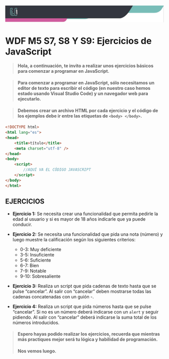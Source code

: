![Banner](imagenes/banner.png)

# WDF M5 S7, S8 Y S9: Ejercicios de JavaScript

>#### Hola, a continuación, te invito a realizar unos ejercicios básicos para comenzar a programar en JavaScript.

>#### Para comenzar a programar en JavaScript, sólo necesitamos un editor de texto para escribir el código (en nuestro caso hemos estado usando Visual Studio Code) y un navegador web para ejecutarlo. 

>#### Debemos crear un archivo HTML por cada ejercicio y el código de los ejemplos debe ir entre las etiquetas de `<body> </body>`.


``````html
<!DOCTYPE html>
<html lang="es">
<head>
	<title>título</title>
	<meta charset="utf-8" />
</head>
<body>
	<script>
		//AQUÍ VA EL CÓDIGO JAVASCRIPT
	</script>
</body>
</html>

``````

## EJERCICIOS

- **Ejercicio 1:** Se necesita crear una funcionalidad que permita pedirle la edad al usuario y si es mayor de 18 años indicarle que ya puede conducir.

- **Ejercicio 2:** Se necesita una funcionalidad que pida una nota (número) y luego muestre la calificación según los siguientes criterios:
  -   0-3: Muy deficiente
  -   3-5: Insuficiente
  -   5-6: Suficiente
  -   6-7: Bien
  -   7-9: Notable
  -   9-10: Sobresaliente

- **Ejercicio 3:** Realiza un script que pida cadenas de texto hasta que se pulse “cancelar”. Al salir con “cancelar” deben mostrarse todas las cadenas concatenadas con un guión -.

- **Ejercicio 4:** Realiza un script que pida números hasta que se pulse “cancelar”. Si no es un número deberá indicarse con un `alert` y seguir pidiendo. Al salir con “cancelar” deberá indicarse la suma total de los números introducidos.

>#### Espero hayas podido realizar los ejercicios, recuerda que mientras más practiques mejor será tu lógica y habilidad de programación.
>#### Nos vemos luego.

   
